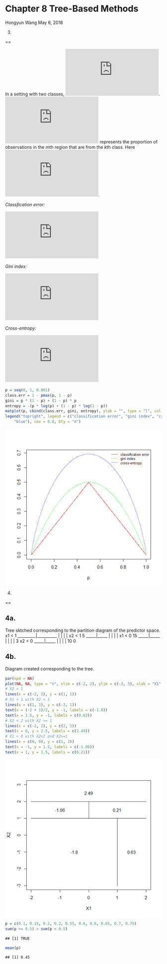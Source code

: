 Chapter 8 Tree-Based Methods
================
Hongyun Wang
May 6, 2018

3.
==

In a setting with two classes, ![\\hat{p}\_{m1}=1-\\hat{p}\_{m2}](https://latex.codecogs.com/png.latex?%5Chat%7Bp%7D_%7Bm1%7D%3D1-%5Chat%7Bp%7D_%7Bm2%7D "\hat{p}_{m1}=1-\hat{p}_{m2}"). ![\\hat{p}\_{mk}](https://latex.codecogs.com/png.latex?%5Chat%7Bp%7D_%7Bmk%7D "\hat{p}_{mk}") represents the proportion of observations in the *m*th region that are from the *k*th class. Here ![k=2](https://latex.codecogs.com/png.latex?k%3D2 "k=2").

*Classfication error:*

![ E=1-\\underset{k}{\\text{max}}\\left(\\hat{p}\_{mk} \\right) ](https://latex.codecogs.com/png.latex?%20E%3D1-%5Cunderset%7Bk%7D%7B%5Ctext%7Bmax%7D%7D%5Cleft%28%5Chat%7Bp%7D_%7Bmk%7D%20%5Cright%29%20 " E=1-\underset{k}{\text{max}}\left(\hat{p}_{mk} \right) ")

 *Gini index:*

![G=\\sum\_{k=1}^{K}\\hat{p}\_{mk}\\left(1- \\hat{p}\_{mk}\\right )](https://latex.codecogs.com/png.latex?G%3D%5Csum_%7Bk%3D1%7D%5E%7BK%7D%5Chat%7Bp%7D_%7Bmk%7D%5Cleft%281-%20%5Chat%7Bp%7D_%7Bmk%7D%5Cright%20%29 "G=\sum_{k=1}^{K}\hat{p}_{mk}\left(1- \hat{p}_{mk}\right )")

 *Cross-entropy:*

![D=-\\sum\_{k=1}^{K}\\hat{p}\_{mk}\\text{log}~\\hat{p}\_{mk}](https://latex.codecogs.com/png.latex?D%3D-%5Csum_%7Bk%3D1%7D%5E%7BK%7D%5Chat%7Bp%7D_%7Bmk%7D%5Ctext%7Blog%7D~%5Chat%7Bp%7D_%7Bmk%7D "D=-\sum_{k=1}^{K}\hat{p}_{mk}\text{log}~\hat{p}_{mk}")

``` r
p = seq(0, 1, 0.001)
class.err = 1 - pmax(p, 1 - p)
gini = p * (1 - p) + (1 - p) * p
entropy = -(p * log(p) + (1 - p) * log(1 - p))
matplot(p, cbind(class.err, gini, entropy), ylab = "", type = "l", col = c("red", "green", "blue"))
legend("topright", legend = c("classification error", "gini index", "cross-entropy"), lty = 1:3, col = c("red", "green", 
    "blue"), cex = 0.8, bty = "n")
```

<img src="chap8_files/figure-markdown_github/unnamed-chunk-1-1.png" style="display: block; margin: auto;" />

4.
==

4a.
---

Tree sktched corresponding to the partition diagram of the predictor space.
x1 &lt; 1 \_\_\_\_\_\_\_\_\_|\_\_\_\_\_\_\_\_\_\_ | | | | x2 &lt; 1 5 \_\_\_\_\_|\_\_\_\_\_ | | | | x1 &lt; 0 15
\_\_\_\_\_|\_\_\_\_\_ | | | | 3 x2 &lt; 0 \_\_\_\_\_|\_\_\_\_\_ | | | | 10 0

4b.
---

Diagram created corresponding to the tree.

``` r
par(xpd = NA)
plot(NA, NA, type = "n", xlim = c(-2, 2), ylim = c(-3, 3), xlab = "X1", ylab = "X2")
# X2 < 1
lines(x = c(-2, 2), y = c(1, 1))
# X1 < 1 with X2 < 1
lines(x = c(1, 1), y = c(-3, 1))
text(x = (-2 + 1)/2, y = -1, labels = c(-1.8))
text(x = 1.5, y = -1, labels = c(0.63))
# X2 < 2 with X2 >= 1
lines(x = c(-2, 2), y = c(2, 2))
text(x = 0, y = 2.5, labels = c(2.49))
# X1 < 0 with X2<2 and X2>=1
lines(x = c(0, 0), y = c(1, 2))
text(x = -1, y = 1.5, labels = c(-1.06))
text(x = 1, y = 1.5, labels = c(0.21))
```

<img src="chap8_files/figure-markdown_github/unnamed-chunk-2-1.png" style="display: block; margin: auto;" />

``` r
p = c(0.1, 0.15, 0.2, 0.2, 0.55, 0.6, 0.6, 0.65, 0.7, 0.75)
sum(p >= 0.5) > sum(p < 0.5)
```

    ## [1] TRUE

``` r
mean(p)
```

    ## [1] 0.45
